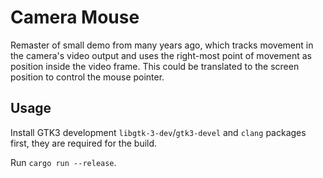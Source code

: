 # Camera Mouse

Remaster of small demo from many years ago, which tracks movement in the camera's video output and uses the right-most point of movement as position inside the video frame. This could be translated to the screen position to control the mouse pointer.

## Usage

Install GTK3 development `libgtk-3-dev`/`gtk3-devel` and `clang` packages first, they are required for the build.

Run `cargo run --release`.
